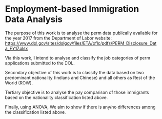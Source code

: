 # Employment-based Immigration Data Analysis

The purpose of this work is to analyse the perm data publically available for the year 2017 from the Department of Labor website: https://www.dol.gov/sites/dolgov/files/ETA/oflc/pdfs/PERM_Disclosure_Data_FY17.xlsx

Via this work, I intend to analyse and classify the job categories of  perm applications submitted to the DOL. 

Secondary objective of this work is to classify the data based on two predominant nationality (Indians and Chinese) and all others as Rest of the World (ROW). 

Tertiary objective is to analyse the pay comparison of those immigrants based on the nationality classification listed above. 

Finally, using ANOVA, We aim to show if there is any/no differences among the classification listed above. 

